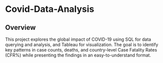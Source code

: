 # Covid-Data-Analysis

## Overview
This project explores the global impact of COVID-19 using SQL for data querying and analysis, and Tableau for visualization. The goal is to identify key patterns in case counts, deaths, and country-level Case Fatality Rates (CFR%) while presenting the findings in an easy-to-understand format.
